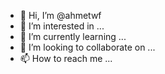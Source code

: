 - 👋 Hi, I’m @ahmetwf
- 👀 I’m interested in ...
- 🌱 I’m currently learning ...
- 💞️ I’m looking to collaborate on ...
- 📫 How to reach me ...

<!---
ahmetwf/ahmetwf is a ✨ special ✨ repository because its `README.md` (this file) appears on your GitHub profile.
You can click the Preview link to take a look at your changes.
--->
